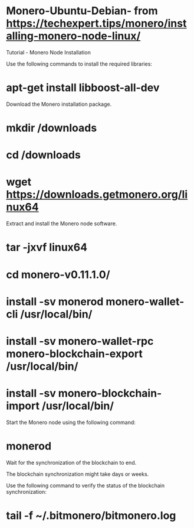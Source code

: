 # Monero-Ubuntu-Debian- from https://techexpert.tips/monero/installing-monero-node-linux/

Tutorial - Monero Node Installation

Use the following commands to install the required libraries:

# apt-get install libboost-all-dev

Download the Monero installation package.

# mkdir /downloads
# cd /downloads
# wget https://downloads.getmonero.org/linux64

Extract and install the Monero node software.

# tar -jxvf linux64
# cd monero-v0.11.1.0/
# install -sv monerod monero-wallet-cli /usr/local/bin/
# install -sv monero-wallet-rpc monero-blockchain-export /usr/local/bin/
# install -sv monero-blockchain-import /usr/local/bin/

Start the Monero node using the following command:

# monerod

Wait for the synchronization of the blockchain to end.

The blockchain synchronization might take days or weeks.

Use the following command to verify the status of the blockchain synchronization:

# tail -f ~/.bitmonero/bitmonero.log


